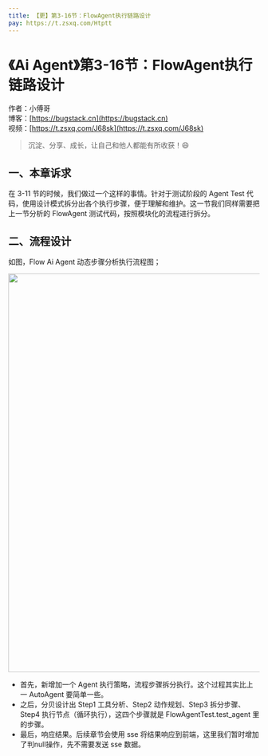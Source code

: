 ```yaml
---
title: 【更】第3-16节：FlowAgent执行链路设计
pay: https://t.zsxq.com/Htptt
---
```


# 《Ai Agent》第3-16节：FlowAgent执行链路设计

作者：小傅哥
<br/>博客：[https://bugstack.cn](https://bugstack.cn)
<br/>视频：[https://t.zsxq.com/J68sk](https://t.zsxq.com/J68sk)

> 沉淀、分享、成长，让自己和他人都能有所收获！😄

## 一、本章诉求

在 3-11 节的时候，我们做过一个这样的事情。针对于测试阶段的 Agent Test 代码，使用设计模式拆分出各个执行步骤，便于理解和维护。这一节我们同样需要把上一节分析的 FlowAgent 测试代码，按照模块化的流程进行拆分。

## 二、流程设计

如图，Flow Ai Agent 动态步骤分析执行流程图；

<div align="center">
    <img src="https://bugstack.cn/images/article/project/ai-rag-knowledge/ai-rag-knowledge-3-16-01.png" width="800px">
</div>

- 首先，新增加一个 Agent 执行策略，流程步骤拆分执行。这个过程其实比上一 AutoAgent 要简单一些。
- 之后，分贝设计出 Step1 工具分析、Step2 动作规划、Step3 拆分步骤、Step4 执行节点（循环执行），这四个步骤就是 FlowAgentTest.test_agent 里的步骤。
- 最后，响应结果。后续章节会使用 sse 将结果响应到前端，这里我们暂时增加了判null操作，先不需要发送 sse 数据。

